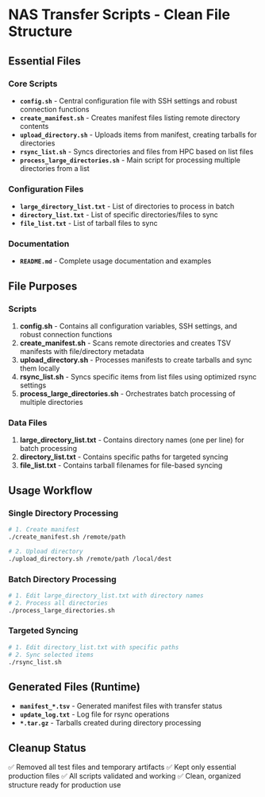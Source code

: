 # NAS Transfer Scripts - Clean File Structure

## Essential Files

### Core Scripts
- **`config.sh`** - Central configuration file with SSH settings and robust connection functions
- **`create_manifest.sh`** - Creates manifest files listing remote directory contents
- **`upload_directory.sh`** - Uploads items from manifest, creating tarballs for directories
- **`rsync_list.sh`** - Syncs directories and files from HPC based on list files
- **`process_large_directories.sh`** - Main script for processing multiple directories from a list

### Configuration Files
- **`large_directory_list.txt`** - List of directories to process in batch
- **`directory_list.txt`** - List of specific directories/files to sync
- **`file_list.txt`** - List of tarball files to sync

### Documentation
- **`README.md`** - Complete usage documentation and examples

## File Purposes

### Scripts
1. **config.sh** - Contains all configuration variables, SSH settings, and robust connection functions
2. **create_manifest.sh** - Scans remote directories and creates TSV manifests with file/directory metadata
3. **upload_directory.sh** - Processes manifests to create tarballs and sync them locally
4. **rsync_list.sh** - Syncs specific items from list files using optimized rsync settings
5. **process_large_directories.sh** - Orchestrates batch processing of multiple directories

### Data Files
1. **large_directory_list.txt** - Contains directory names (one per line) for batch processing
2. **directory_list.txt** - Contains specific paths for targeted syncing
3. **file_list.txt** - Contains tarball filenames for file-based syncing

## Usage Workflow

### Single Directory Processing
```bash
# 1. Create manifest
./create_manifest.sh /remote/path

# 2. Upload directory
./upload_directory.sh /remote/path /local/dest
```

### Batch Directory Processing
```bash
# 1. Edit large_directory_list.txt with directory names
# 2. Process all directories
./process_large_directories.sh
```

### Targeted Syncing
```bash
# 1. Edit directory_list.txt with specific paths
# 2. Sync selected items
./rsync_list.sh
```

## Generated Files (Runtime)
- **`manifest_*.tsv`** - Generated manifest files with transfer status
- **`update_log.txt`** - Log file for rsync operations
- **`*.tar.gz`** - Tarballs created during directory processing

## Cleanup Status
✅ Removed all test files and temporary artifacts
✅ Kept only essential production files
✅ All scripts validated and working
✅ Clean, organized structure ready for production use
